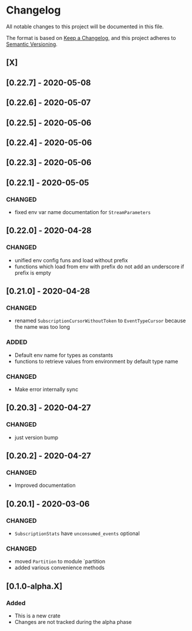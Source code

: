 # Changelog
All notable changes to this project will be documented in this file.

The format is based on [Keep a Changelog](https://keepachangelog.com/en/1.0.0/),
and this project adheres to [Semantic Versioning](https://semver.org/spec/v2.0.0.html).

## [X]

## [0.22.7] - 2020-05-08

## [0.22.6] - 2020-05-07

## [0.22.5] - 2020-05-06

## [0.22.4] - 2020-05-06

## [0.22.3] - 2020-05-06

## [0.22.1] - 2020-05-05

### CHANGED

- fixed env var name documentation for `StreamParameters`

## [0.22.0] - 2020-04-28

### CHANGED

- unified env config funs and load without prefix
- functions which load from env with prefix do not add an underscore if prefix is empty

## [0.21.0] - 2020-04-28

### CHANGED

- renamed `SubscriptionCursorWithoutToken` to `EventTypeCursor` because the name was too long

### ADDED

- Default env name for types as constants
- functions to retrieve values from environment by default type name

### CHANGED

- Make error internally sync

## [0.20.3] - 2020-04-27

### CHANGED

- just version bump

## [0.20.2] - 2020-04-27

### CHANGED
- Improved documentation

## [0.20.1] - 2020-03-06

### CHANGED
- `SubscriptionStats` have `unconsumed_events` optional

### CHANGED
- moved `Partition` to module `partition
- added various convenience methods

## [0.1.0-alpha.X]

### Added
- This is a new crate
- Changes are not tracked during the alpha phase
